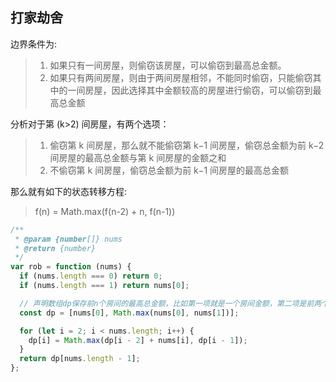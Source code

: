 ## 打家劫舍

边界条件为:

> 1. 如果只有一间房屋，则偷窃该房屋，可以偷窃到最高总金额。
> 2. 如果只有两间房屋，则由于两间房屋相邻，不能同时偷窃，只能偷窃其中的一间房屋，因此选择其中金额较高的房屋进行偷窃，可以偷窃到最高总金额

分析对于第 (k>2) 间房屋，有两个选项：

> 1. 偷窃第 k 间房屋，那么就不能偷窃第 k−1 间房屋，偷窃总金额为前 k−2 间房屋的最高总金额与第 k 间房屋的金额之和
> 2. 不偷窃第 k 间房屋，偷窃总金额为前 k−1 间房屋的最高总金额

那么就有如下的状态转移方程:

> f(n) = Math.max(f(n-2) + n, f(n-1))

```js
/**
 * @param {number[]} nums
 * @return {number}
 */
var rob = function (nums) {
  if (nums.length === 0) return 0;
  if (nums.length === 1) return nums[0];

  // 声明数组dp保存前n个房间的最高总金额，比如第一项就是一个房间金额，第二项是前两个房间最大的房间金额，第三项就是前三个房间能偷到的最大金额
  const dp = [nums[0], Math.max(nums[0], nums[1])];

  for (let i = 2; i < nums.length; i++) {
    dp[i] = Math.max(dp[i - 2] + nums[i], dp[i - 1]);
  }
  return dp[nums.length - 1];
};
```
